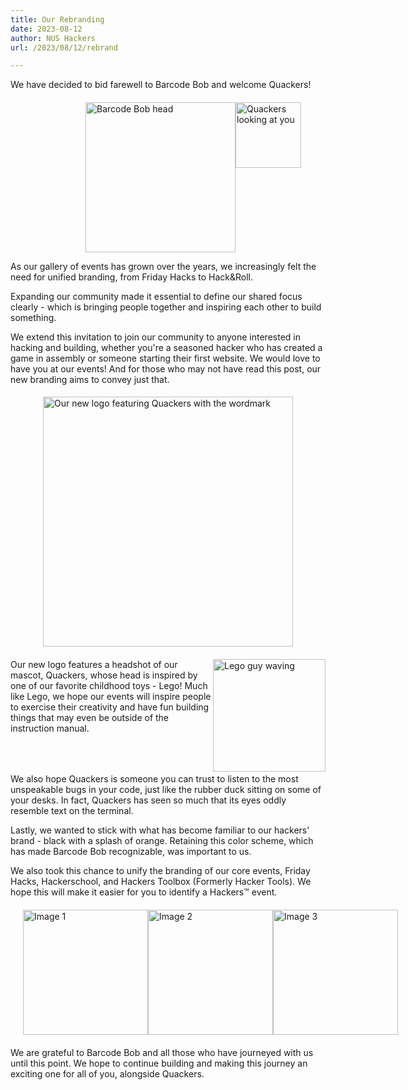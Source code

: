```yaml
---
title: Our Rebranding
date: 2023-08-12
author: NUS Hackers
url: /2023/08/12/rebrand

---
```


We have decided to bid farewell to Barcode Bob and welcome Quackers!

<div style="display: flex; justify-content: space-between; margin-top: 20px; margin-inline: 120px; ">
  <img src="/img/2023/barcode_bob_head.png" alt="Barcode Bob head" style="width: 240px;">
  <img src="/img/2023/logo_head_light.svg" alt="Quackers looking at you" style="width: 105px;" />
</div>

As our gallery of events has grown over the years, we increasingly felt the need for unified branding, from Friday Hacks to Hack&Roll.

Expanding our community made it essential to define our shared focus clearly - which is bringing people together and inspiring each other to build something.

We extend this invitation to join our community to anyone interested in hacking and building, whether you're a seasoned hacker who has created a game in assembly or someone starting their first website. We would love to have you at our events!
And for those who may not have read this post, our new branding aims to convey just that.

<div style="display: flex; justify-content: center; padding: 20px; padding-top: 5px;">
  <img src="/img/2023/logo_light.svg" alt="Our new logo featuring Quackers with the wordmark" style="width: 400px;" />
</div>

<img src="/img/2023/lego_guy.png" alt="Lego guy waving" style="float: right; width: 180px; height: auto;" />
Our new logo features a headshot of our mascot, Quackers, whose head is inspired by one of our favorite childhood toys - Lego! Much like Lego, we hope our events will inspire people to exercise their creativity and have fun building things that may even be outside of the instruction manual.

<div style="height: 50px;"></div>

We also hope Quackers is someone you can trust to listen to the most unspeakable bugs in your code, just like the rubber duck sitting on some of your desks. In fact, Quackers has seen so much that its eyes oddly resemble text on the terminal.

Lastly, we wanted to stick with what has become familiar to our hackers' brand - black with a splash of orange. Retaining this color scheme, which has made Barcode Bob recognizable, was important to us.

We also took this chance to unify the branding of our core events, Friday Hacks, Hackerschool, and Hackers Toolbox (Formerly Hacker Tools). We hope this will make it easier for you to identify a Hackers™ event.

<div style="display: flex; justify-content: space-between; margin: 20px;">
  <img src="/img/2023/logo_light.svg" alt="Image 1" style="width: 200px;">
  <img src="/img/2023/logo_light.svg" alt="Image 2" style="width: 200px;">
  <img src="/img/2023/logo_light.svg" alt="Image 3" style="width: 200px;">
</div>

We are grateful to Barcode Bob and all those who have journeyed with us until this point. We hope to continue building and making this journey an exciting one for all of you, alongside Quackers.
